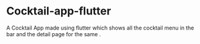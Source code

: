 # Cocktail-app-flutter
A Cocktail App made using flutter which shows all the cocktail menu in the bar and the detail page for the same . 
